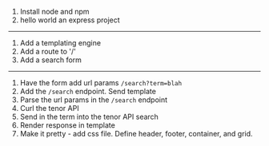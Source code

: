 1. Install node and npm
1. hello world an express project
-----
1. Add a templating engine
1. Add a route to '/'
1. Add a search form
-----
1. Have the form add url params `/search?term=blah`
1. Add the `/search` endpoint. Send template
1. Parse the url params in the `/search` endpoint
1. Curl the tenor API
1. Send in the term into the tenor API search
1. Render response in template
1. Make it pretty - add css file. Define header, footer, container, and grid.
